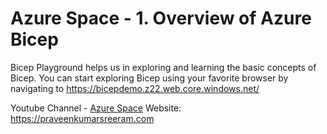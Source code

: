 # Azure Space - 1. Overview of Azure Bicep


Bicep Playground helps us in exploring and learning the basic concepts of Bicep. You can start exploring Bicep using your favorite browser by navigating to https://bicepdemo.z22.web.core.windows.net/

Youtube Channel - [Azure Space](https://www.youtube.com/channel/UCAyKimu-hwmy0kpYprjSPBg?sub_confirmation=1) 
Website: https://praveenkumarsreeram.com

